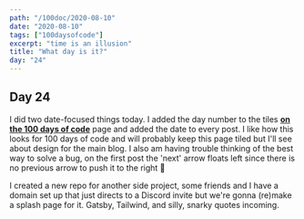```yaml
---
path: "/100doc/2020-08-10"
date: "2020-08-10"
tags: ["100daysofcode"]
excerpt: "time is an illusion"
title: "What day is it?"
day: "24"
---
```


## Day 24

I did two date-focused things today. I added the day number to the tiles __[on the 100 days of code](/100doc/)__ page and added the date to every post. I like how this looks for 100 days of code and will probably keep this page tiled but I'll see about design for the main blog. I also am having trouble thinking of the best way to solve a bug, on the first post the 'next' arrow floats left since there is no previous arrow to push it to the right 🤔

I created a new repo for another side project, some friends and I have a domain set up that just directs to a Discord invite but we're gonna (re)make a splash page for it. Gatsby, Tailwind, and silly, snarky quotes incoming.
